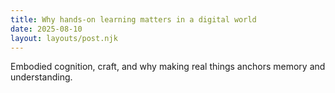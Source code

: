 ```yaml
---
title: Why hands‑on learning matters in a digital world
date: 2025-08-10
layout: layouts/post.njk
---
```

Embodied cognition, craft, and why making real things anchors memory and understanding.